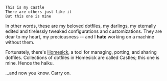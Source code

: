     This is my castle
    There are others just like it
    But this one is mine
    
In other words, these are my beloved dotfiles, my darlings, my eternally edited and tirelessly tweaked 
configurations and customizations. They are dear to my heart, my preciousness -- and I **hate** working
on a machine without them.

Fortunately, there's [Homesick](http://github.com/technicalpickles/homesick), a tool for managing, porting,
and sharing dotfiles. Collections of dotfiles in Homesick are called Castles; this one is mine. Hence the haiku.

...and now you know. Carry on.

